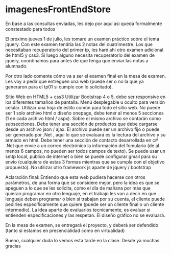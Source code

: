 # imagenesFrontEndStore

En base a las consultas enviadas, les dejo por aquí asi queda formalmente constestado para todos

El proximo jueves 1 de julio, les tomare un examen práctico sobre el tema jquery. Con este examen tendría las 2 notas del cuatrimestre. Los que necesitaban recuperatorio del primer tp, les haré ahi otro examen adicional de html5 y css3. Si luego alguno necesita recuperatorio del examen de jquery, coordinamos para antes de que tenga que enviar las notas a alumnado.

Por otro lado comente cómo va a ser el examen final en la mesa de examen. Les voy a pedir que entreguen una web (puede ser o no la que ya generaron para el tp01 si cumple con lo solicitado). 

Sitio Web en HTML5 + css3
Utilizar Bootstrap 4 o 5, debe ser responsive en los diferentes tamaños de pantalla. 
Menú desplegable u oculto para versión celular.
Utilizar una hoja de estilo común para todo el sitio web.
No puede ser 1 solo archivo html o diseño onepage, debe tener al menos 5 secciones (1 en cada archivo html / aspx). Sobre el mismo archivo se contarán como subsecciones.
Debe tener una sección de productos que debe cargarse desde un archivo json / ajax. El archivo puede ser un archivo fijo o puede ser generado por .Net , aqui lo que se evaluará es la lectura del archivo y su armado en html.
Debe tener una sección de contacto desarrollada en c# .Net que envie a un correo electrónico la información del fomulario (de al menos 6 campos, no pueden ser todos campos de texto). Se puede usar un smtp local, publico de internet o bien se puede configurar gmail para su envio (cualquiera de estas 3 formas mientras que se cumpla con el objetivo propuesto).
No utilizar otro framework js aparte de jquery / bootstrap

Aclaración final: Entiendo que esta web pudiera hacerse con otros parámetros, de una forma que se considere mejor, pero la idea es que se apeguen a lo que se les solicita, como el día de mañana por más que quieran programar en otro lenguaje, en el trabajo les van a decir en que lenguaje deben programar o bien si trabajan por su cuenta, el cliente puede pedirles específicamente que quiere (puede ser un cliente final o un cliente intermedio). La idea aparte de evaluarlos tecnicamente, es evaluar si entienden especificaciones y las respetan. El diseño gráfico no se evaluará.

En la mesa de examen, se entregará el proyecto, y deberá ser defendido (tanto si estamos en presencialidad como en virtualidad)

Bueno, cualquier duda lo vemos esta tarde en la clase.
Desde ya muchas gracias
